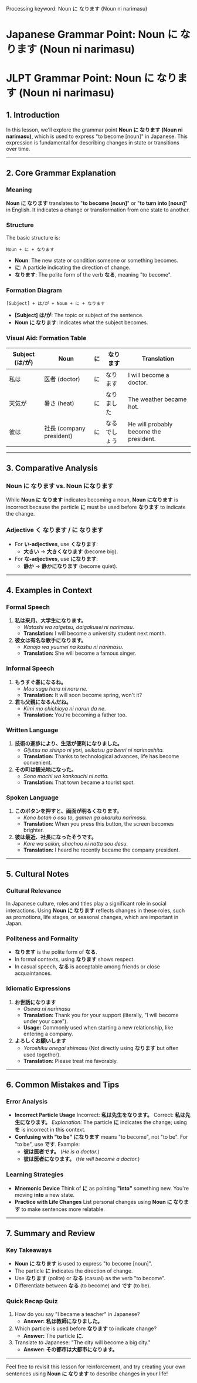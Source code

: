 Processing keyword: Noun に なります (Noun ni narimasu)
# Japanese Grammar Point: Noun に なります (Noun ni narimasu)
# JLPT Grammar Point: Noun に なります (Noun ni narimasu)
## 1. Introduction
In this lesson, we'll explore the grammar point **Noun に なります (Noun ni narimasu)**, which is used to express "to become [noun]" in Japanese. This expression is fundamental for describing changes in state or transitions over time.

---
## 2. Core Grammar Explanation
### Meaning
**Noun に なります** translates to "**to become [noun]**" or "**to turn into [noun]**" in English. It indicates a change or transformation from one state to another.
### Structure
The basic structure is:
```plaintext
Noun + に + なります
```
- **Noun**: The new state or condition someone or something becomes.
- **に**: A particle indicating the direction of change.
- **なります**: The polite form of the verb **なる**, meaning "to become".
### Formation Diagram
```plaintext
[Subject] + は/が + Noun + に + なります
```
- **[Subject] は/が**: The topic or subject of the sentence.
- **Noun に なります**: Indicates what the subject becomes.
### Visual Aid: Formation Table
| Subject (は/が) | Noun            | に | なります      | Translation                            |
|----------------|-----------------|----|--------------|----------------------------------------|
| 私は           | 医者 (doctor)    | に | なります      | I will become a doctor.                |
| 天気が         | 暑さ (heat)       | に | なりました    | The weather became hot.                |
| 彼は           | 社長 (company president) | に | なるでしょう | He will probably become the president. |
---
## 3. Comparative Analysis
### Noun に なります vs. Noun になります
While **Noun に なります** indicates becoming a noun, **Noun になります** is incorrect because the particle **に** must be used before **なります** to indicate the change.
### Adjective く なります / に なります
- For **い-adjectives**, use **くなります**:
  - **大きい** → **大きくなります** (become big).
- For **な-adjectives**, use **になります**:
  - **静か** → **静かになります** (become quiet).
---
## 4. Examples in Context
### Formal Speech
1. **私は来月、大学生になります。**
   - *Watashi wa raigetsu, daigakusei ni narimasu.*
   - **Translation:** I will become a university student next month.
2. **彼女は有名な歌手になります。**
   - *Kanojo wa yuumei na kashu ni narimasu.*
   - **Translation:** She will become a famous singer.
### Informal Speech
1. **もうすぐ春になるね。**
   - *Mou sugu haru ni naru ne.*
   - **Translation:** It will soon become spring, won't it?
2. **君も父親になるんだね。**
   - *Kimi mo chichioya ni narun da ne.*
   - **Translation:** You're becoming a father too.
### Written Language
1. **技術の進歩により、生活が便利になりました。**
   - *Gijutsu no shinpo ni yori, seikatsu ga benri ni narimashita.*
   - **Translation:** Thanks to technological advances, life has become convenient.
2. **その町は観光地になった。**
   - *Sono machi wa kankouchi ni natta.*
   - **Translation:** That town became a tourist spot.
### Spoken Language
1. **このボタンを押すと、画面が明るくなります。**
   - *Kono botan o osu to, gamen ga akaruku narimasu.*
   - **Translation:** When you press this button, the screen becomes brighter.
2. **彼は最近、社長になったそうです。**
   - *Kare wa saikin, shachou ni natta sou desu.*
   - **Translation:** I heard he recently became the company president.
---
## 5. Cultural Notes
### Cultural Relevance
In Japanese culture, roles and titles play a significant role in social interactions. Using **Noun に なります** reflects changes in these roles, such as promotions, life stages, or seasonal changes, which are important in Japan.
### Politeness and Formality
- **なります** is the polite form of **なる**.
- In formal contexts, using **なります** shows respect.
- In casual speech, **なる** is acceptable among friends or close acquaintances.
### Idiomatic Expressions
1. **お世話になります**
   - *Osewa ni narimasu*
   - **Translation:** Thank you for your support (literally, "I will become under your care").
   - **Usage:** Commonly used when starting a new relationship, like entering a company.
2. **よろしくお願いします**
   - *Yoroshiku onegai shimasu* (Not directly using **なります** but often used together).
   - **Translation:** Please treat me favorably.
---
## 6. Common Mistakes and Tips
### Error Analysis
- **Incorrect Particle Usage**
  Incorrect: **私は先生をなります。**
  Correct: **私は先生になります。**
  *Explanation:* The particle **に** indicates the change; using **を** is incorrect in this context.
- **Confusing with "to be"**
  **になります** means "to become", not "to be". For "to be", use **です**.
  Example:
  - **彼は医者です。** (*He is a doctor.*)
  - **彼は医者になります。** (*He will become a doctor.*)
### Learning Strategies
- **Mnemonic Device**
  Think of **に** as pointing **"into"** something new. You're moving **into** a new state.
- **Practice with Life Changes**
  List personal changes using **Noun に なります** to make sentences more relatable.
---
## 7. Summary and Review
### Key Takeaways
- **Noun に なります** is used to express "to become [noun]".
- The particle **に** indicates the direction of change.
- Use **なります** (polite) or **なる** (casual) as the verb "to become".
- Differentiate between **なる** (to become) and **です** (to be).
### Quick Recap Quiz
1. How do you say "I became a teacher" in Japanese?
   - **Answer:** **私は教師になりました。**
2. Which particle is used before **なります** to indicate change?
   - **Answer:** The particle **に**.
3. Translate to Japanese: "The city will become a big city."
   - **Answer:** **その都市は大都市になります。**
---
Feel free to revisit this lesson for reinforcement, and try creating your own sentences using **Noun に なります** to describe changes in your life!
